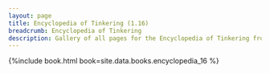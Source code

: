 ```yaml
---
layout: page
title: Encyclopedia of Tinkering (1.16)
breadcrumb: Encyclopedia of Tinkering
description: Gallery of all pages for the Encyclopedia of Tinkering from Tinkers' Construct in Minecraft 1.16.5.
---
```


{%include book.html book=site.data.books.encyclopedia_16 %}